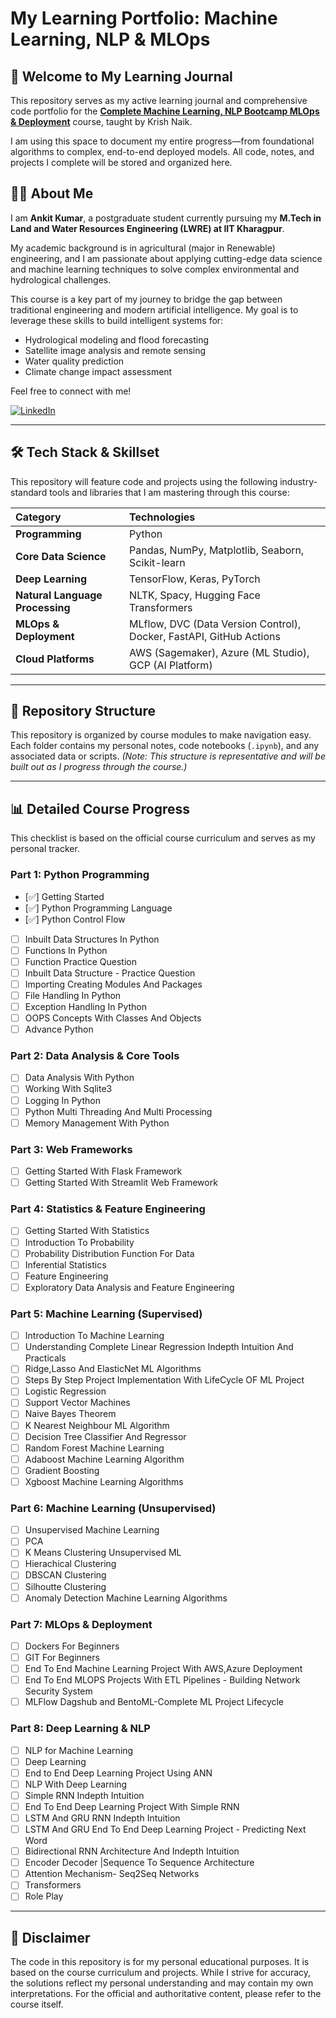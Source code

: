 # My Learning Portfolio: Machine Learning, NLP & MLOps

## 🚀 Welcome to My Learning Journal

This repository serves as my active learning journal and comprehensive code portfolio for the **[Complete Machine Learning, NLP Bootcamp MLOps & Deployment](https://www.udemy.com/course/complete-machine-learning-nlp-bootcamp-mlops-deployment/)** course, taught by Krish Naik.

I am using this space to document my entire progress—from foundational algorithms to complex, end-to-end deployed models. All code, notes, and projects I complete will be stored and organized here.

## 👨‍💻 About Me

I am **Ankit Kumar**, a postgraduate student currently pursuing my **M.Tech in Land and Water Resources Engineering (LWRE) at IIT Kharagpur**.

My academic background is in agricultural (major in Renewable) engineering, and I am passionate about applying cutting-edge data science and machine learning techniques to solve complex environmental and hydrological challenges.

This course is a key part of my journey to bridge the gap between traditional engineering and modern artificial intelligence. My goal is to leverage these skills to build intelligent systems for:
* Hydrological modeling and flood forecasting
* Satellite image analysis and remote sensing
* Water quality prediction
* Climate change impact assessment

Feel free to connect with me!

[![LinkedIn](https://img.shields.io/badge/LinkedIn-Ankit%20Kumar-blue?style=for-the-badge&logo=linkedin)](https://www.linkedin.com/in/ankit-kumar-9b3b06228/)

---

## 🛠️ Tech Stack & Skillset

This repository will feature code and projects using the following industry-standard tools and libraries that I am mastering through this course:

| Category | Technologies |
| :--- | :--- |
| **Programming** | Python |
| **Core Data Science** | Pandas, NumPy, Matplotlib, Seaborn, Scikit-learn |
| **Deep Learning** | TensorFlow, Keras, PyTorch |
| **Natural Language Processing** | NLTK, Spacy, Hugging Face Transformers |
| **MLOps & Deployment** | MLflow, DVC (Data Version Control), Docker, FastAPI, GitHub Actions |
| **Cloud Platforms** | AWS (Sagemaker), Azure (ML Studio), GCP (AI Platform) |

---

## 📁 Repository Structure

This repository is organized by course modules to make navigation easy. Each folder contains my personal notes, code notebooks (`.ipynb`), and any associated data or scripts.
*(Note: This structure is representative and will be built out as I progress through the course.)*

---

## 📊 Detailed Course Progress

This checklist is based on the official course curriculum and serves as my personal tracker.

### Part 1: Python Programming
- [✅] Getting Started
- [✅] Python Programming Language
- [✅] Python Control Flow
- [ ] Inbuilt Data Structures In Python
- [ ] Functions In Python
- [ ] Function Practice Question
- [ ] Inbuilt Data Structure - Practice Question
- [ ] Importing Creating Modules And Packages
- [ ] File Handling In Python
- [ ] Exception Handling In Python
- [ ] OOPS Concepts With Classes And Objects
- [ ] Advance Python

### Part 2: Data Analysis & Core Tools
- [ ] Data Analysis With Python
- [ ] Working With Sqlite3
- [ ] Logging In Python
- [ ] Python Multi Threading And Multi Processing
- [ ] Memory Management With Python

### Part 3: Web Frameworks
- [ ] Getting Started With Flask Framework
- [ ] Getting Started With Streamlit Web Framework

### Part 4: Statistics & Feature Engineering
- [ ] Getting Started With Statistics
- [ ] Introduction To Probability
- [ ] Probability Distribution Function For Data
- [ ] Inferential Statistics
- [ ] Feature Engineering
- [ ] Exploratory Data Analysis and Feature Engineering

### Part 5: Machine Learning (Supervised)
- [ ] Introduction To Machine Learning
- [ ] Understanding Complete Linear Regression Indepth Intuition And Practicals
- [ ] Ridge,Lasso And ElasticNet ML Algorithms
- [ ] Steps By Step Project Implementation With LifeCycle OF ML Project
- [ ] Logistic Regression
- [ ] Support Vector Machines
- [ ] Naive Bayes Theorem
- [ ] K Nearest Neighbour ML Algorithm
- [ ] Decision Tree Classifier And Regressor
- [ ] Random Forest Machine Learning
- [ ] Adaboost Machine Learning Algorithm
- [ ] Gradient Boosting
- [ ] Xgboost Machine Learning Algorithms

### Part 6: Machine Learning (Unsupervised)
- [ ] Unsupervised Machine Learning
- [ ] PCA
- [ ] K Means Clustering Unsupervised ML
- [ ] Hierachical Clustering
- [ ] DBSCAN Clustering
- [ ] Silhoutte Clustering
- [ ] Anomaly Detection Machine Learning Algorithms

### Part 7: MLOps & Deployment
- [ ] Dockers For Beginners
- [ ] GIT For Beginners
- [ ] End To End Machine Learning Project With AWS,Azure Deployment
- [ ] End To End MLOPS Projects With ETL Pipelines - Building Network Security System
- [ ] MLFlow Dagshub and BentoML-Complete ML Project Lifecycle

### Part 8: Deep Learning & NLP
- [ ] NLP for Machine Learning
- [ ] Deep Learning
- [ ] End to End Deep Learning Project Using ANN
- [ ] NLP With Deep Learning
- [ ] Simple RNN Indepth Intuition
- [ ] End To End Deep Learning Project With Simple RNN
- [ ] LSTM And GRU RNN Indepth Intuition
- [ ] LSTM And GRU End To End Deep Learning Project - Predicting Next Word
- [ ] Bidirectional RNN Architecture And Indepth Intuition
- [ ] Encoder Decoder |Sequence To Sequence Architecture
- [ ] Attention Mechanism- Seq2Seq Networks
- [ ] Transformers
- [ ] Role Play

---

## 📜 Disclaimer

The code in this repository is for my personal educational purposes. It is based on the course curriculum and projects. While I strive for accuracy, the solutions reflect my personal understanding and may contain my own interpretations. For the official and authoritative content, please refer to the course itself.
